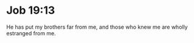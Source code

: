 # Job 19:13

He has put my brothers far from me, and those who knew me are wholly estranged from me.
